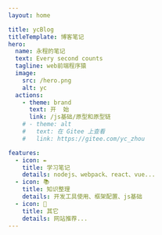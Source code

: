 ```yaml
---
layout: home

title: ycBlog
titleTemplate: 博客笔记
hero:
  name: 永程的笔记
  text: Every second counts
  tagline: web前端程序猿
  image:
    src: /hero.png
    alt: yc
  actions:
    - theme: brand
      text: 开  始
      link: /js基础/原型和原型链
    # - theme: alt
    #   text: 在 Gitee 上查看
    #   link: https://gitee.com/yc_zhou

features:
  - icon: ✒️
    title: 学习笔记
    details: nodejs、webpack、react、vue...
  - icon: 📚
    title: 知识整理
    details: 开发工具使用、框架配置、js基础
  - icon: 📡
    title: 其它
    details: 网站推荐...
---
```

